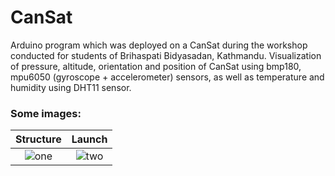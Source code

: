 # CanSat
Arduino program which was deployed on a CanSat during the workshop conducted for students of Brihaspati Bidyasadan, Kathmandu. Visualization of pressure, altitude, orientation and position of CanSat using bmp180, mpu6050 (gyroscope + accelerometer) sensors, as well as temperature and humidity using DHT11 sensor.

### Some images:

Structure            |  Launch
:-------------------------:|:-------------------------:
![one](https://user-images.githubusercontent.com/28466502/94347529-c2c6e680-0054-11eb-85f4-b0ebe68874a9.gif)  |  ![two](https://user-images.githubusercontent.com/28466502/94347581-37018a00-0055-11eb-8be1-a5fb742f71e8.gif)
